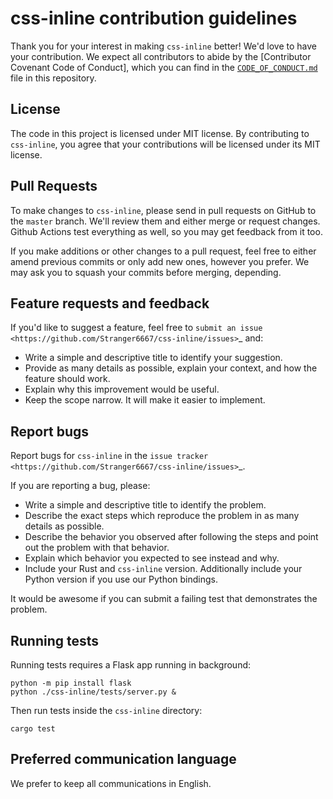 # css-inline contribution guidelines

Thank you for your interest in making `css-inline` better!
We'd love to have your contribution. We expect all contributors to
abide by the [Contributor Covenant Code of Conduct], which you can find in the
[`CODE_OF_CONDUCT.md`] file in this repository.

[`CODE_OF_CONDUCT.md`]: https://github.com/Stranger6667/css-inline/blob/master/CODE_OF_CONDUCT.md

## License

The code in this project is licensed under MIT license.
By contributing to `css-inline`, you agree that your contributions will be licensed under its MIT license.

## Pull Requests

To make changes to `css-inline`, please send in pull requests on GitHub to the `master`
branch. We'll review them and either merge or request changes. Github Actions test
everything as well, so you may get feedback from it too.

If you make additions or other changes to a pull request, feel free to either amend
previous commits or only add new ones, however you prefer. We may ask you to squash
your commits before merging, depending.

## Feature requests and feedback

If you'd like to suggest a feature, feel free to `submit an issue <https://github.com/Stranger6667/css-inline/issues>`_
and:

* Write a simple and descriptive title to identify your suggestion.
* Provide as many details as possible, explain your context, and how the feature should work.
* Explain why this improvement would be useful.
* Keep the scope narrow. It will make it easier to implement.

## Report bugs

Report bugs for `css-inline` in the `issue tracker <https://github.com/Stranger6667/css-inline/issues>`_.

If you are reporting a bug, please:

* Write a simple and descriptive title to identify the problem.
* Describe the exact steps which reproduce the problem in as many details as possible.
* Describe the behavior you observed after following the steps and point out the problem with that behavior.
* Explain which behavior you expected to see instead and why.
* Include your Rust and `css-inline` version. Additionally include your Python version if you use our Python bindings.

It would be awesome if you can submit a failing test that demonstrates the problem.

## Running tests

Running tests requires a Flask app running in background:

```
python -m pip install flask
python ./css-inline/tests/server.py &
```

Then run tests inside the `css-inline` directory:

```
cargo test
```

## Preferred communication language

We prefer to keep all communications in English.
